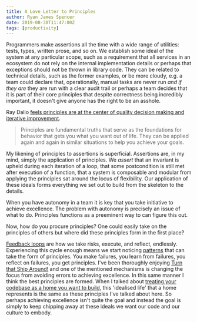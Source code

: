 ```yaml
---
title: A Love Letter to Principles
author: Ryan James Spencer
date: 2019-08-30T11:47:00Z
tags: [productivity]
---
```


Programmers make assertions all the time with a wide range of utilities: tests,
types, written prose, and so on. We establish some ideal of the system at any
particular scope, such as a requirement that all services in an ecosystem do not
rely on the internal implementation details or perhaps that exceptions should
not be thrown in library code. They can be related to technical details, such as
the former examples, or be more cloudy, e.g. a team could declare that,
operationally, manual tasks are never run _and if they are_ they are run with a
clear audit trail or perhaps a team decides that it is part of their core
principles that despite correctness being incredibly important, it doesn't give
anyone has the right to be an asshole.

Ray Dalio [feels principles are at the center of quality decision making and
iterative improvement](https://www.goodreads.com/book/show/34536488-principles).

> Principles are fundamental truths that serve as the foundations for behavior
> that gets you what you want out of life. They can be applied again and again
> in similar situations to help you achieve your goals.

My likening of principles to assertions is superficial. Assertions are, in my
mind, simply the application of principles. We _assert_ that an invariant is
upheld during each iteration of a loop, that some postcondition is still met
after execution of a function, that a system is composable and modular from
applying the principles sat around the locus of flexibility. Our application of
these ideals forms everything we set out to build from the skeleton to the
details.

When you have autonomy in a team it is key that you take initiative to achieve
excellence. The problem with autonomy is precisely an issue of what to do.
Principles functions as a preeminent way to can figure this out.

Now, how do you procure principles? One could easily take on the principles of
others but where did these principles form in the first place?

[Feedback
loops](https://www.justanotherdot.com/posts/a_love_letter_to_feedback_loops.html)
are how we take risks, execute, and reflect, endlessly. Experiencing this cycle
enough means we start noticing
[patterns](https://www.justanotherdot.com/posts/a_love_letter_to_patterns.html)
that can take the form of principles. You make failures, you learn from
failures, you reflect on failures, you get principles. I've been thoroughly
enjoying [Turn that Ship
Around!](https://www.goodreads.com/book/show/16158601-turn-the-ship-around) and
one of the mentioned mechanisms is changing the focus from avoiding errors to
achieving excellence. In this same manner I think the best principles are
formed. When I talked about [treating your codebase as a home you want to
build](https://www.justanotherdot.com/posts/make_a_home.html), this 'idealised
life' that a home represents is the same as these principles I've talked about
here. So perhaps achieving excellence isn't quite the goal and instead the goal
is simply to keep chipping away at these ideals we want our code and our culture
to embody.
